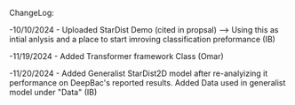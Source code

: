 ChangeLog:

-10/10/2024 - Uploaded StarDist Demo (cited in propsal) --> Using this as intial anlysis and a place to start imroving classification preformance (IB)

-11/19/2024 - Added Transformer framework Class (Omar)

-11/20/2024 - Added Generalist StarDist2D model after re-analyizing it performance on DeepBac's reported results. Added Data used in generalist model under "Data" (IB)
